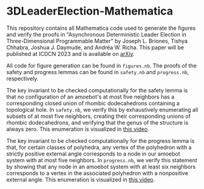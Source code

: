 # 3DLeaderElection-Mathematica

This repository contains all Mathematica code used to generate the figures and verify the proofs in "Asynchronous Deterministic Leader Election in Three-Dimensional Programmable Matter" by Joseph L. Briones, Tishya Chhabra, Joshua J. Daymude, and Andréa W. Richa.
This paper will be published at ICDCN 2023 and is available on [arXiv](https://arxiv.org/abs/2205.15412).

All code for figure generation can be found in `figures.nb`.
The proofs of the safety and progress lemmas can be found in `safety.nb` and `progress.nb`, respectively.

The key invariant to be checked computationally for the safety lemma is that no configuration of an amoebot's at most five neighbors has a corresponding closed union of rhombic dodecahedrons containing a topological hole.
In `safety.nb`, we verify this by exhaustively enumerating all subsets of at most five neighbors, creating their corresponding unions of rhombic dodecahedrons, and verifying that the genus of the structure is always zero.
This enumeration is visualized in [this video](https://www.youtube-nocookie.com/embed/HlLYpJ79n8M).

The key invariant to be checked computationally for the progress lemma is that, for certain classes of polyhedra, any vertex of the polyhedron with a strictly positive external angle corresponds to a node in our amoebot system with at most five neighbors.
In `progress.nb`, we verify this statement by showing that any node in an amoebot system with at least six neighbors corresponds to a vertex in the associated polyhedron with a nonpositive external angle.
This enumeration is visualized in [this video](https://www.youtube-nocookie.com/embed/Tjj3X8Y_zPQ).
